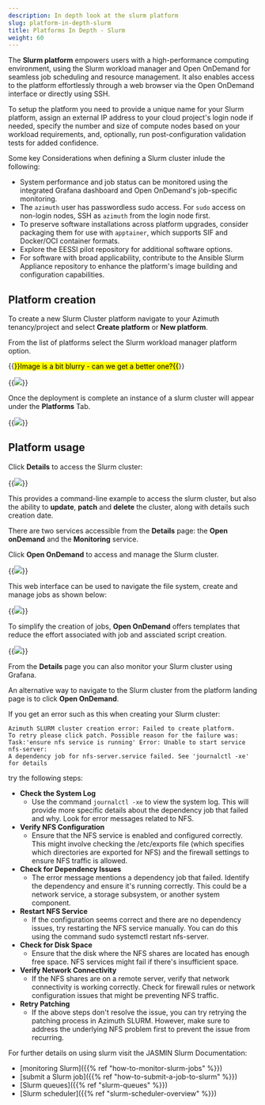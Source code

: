```yaml
---
description: In depth look at the slurm platform
slug: platform-in-depth-slurm
title: Platforms In Depth - Slurm
weight: 60
---
```


The **Slurm platform** empowers users with a high-performance computing environment, using the Slurm workload manager and Open OnDemand for seamless job scheduling and resource management. It also enables access to the platform effortlessly through a web browser via the Open OnDemand interface or directly using SSH.

To setup the platform you need to provide a unique name for your Slurm platform, assign an external IP address to your cloud project's login node if needed, specify the number and size of compute nodes based on your workload requirements, and, optionally, run post-configuration validation tests for added confidence.

Some key Considerations when defining a Slurm cluster inlude the following:

- System performance and job status can be monitored using the integrated Grafana dashboard and Open OnDemand's job-specific monitoring.
- The `azimuth` user has passwordless sudo access. For `sudo` access on non-login nodes, SSH as `azimuth` from the login node first.
- To preserve software installations across platform upgrades, consider packaging them for use with `apptainer`, which supports SIF and Docker/OCI container formats.
- Explore the EESSI pilot repository for additional software options.
- For software with broad applicability, contribute to the Ansible Slurm Appliance repository to enhance the platform's image building and configuration capabilities.

## Platform creation

To create a new Slurm Cluster platform navigate to your Azimuth tenancy/project and select **Create platform** or **New platform**.

From the list of platforms select the Slurm workload manager platform option.

{{<mark>}}Image is a bit blurry - can we get a better one?{{</mark>}}

{{<image src="img/docs/azimuth-images/Azimuth-create-slurm-cluster-configuration-Page.jpg" caption="Create Slurm platform" wrapper="col-9 mx-auto text-center">}}

Once the deployment is complete an instance of a slurm cluster will appear under the **Platforms** Tab.

{{<image src="img/docs/azimuth-images/Azimuth-slurm-cluster-Page.jpg" caption="Slurm cluster" wrapper="col-9 mx-auto text-center">}}

## Platform usage

Click **Details** to access the Slurm cluster:

{{<image src="img/docs/azimuth-images/slurm-cluster-details.jpg" caption="Slurm cluster Details" wrapper="col-12 mx-auto text-center">}}

This provides a command-line example to access the slurm cluster, but also the ability to **update**, **patch** and **delete** the cluster, along with details such creation date.

There are two services accessible from the **Details** page: the **Open onDemand** and the **Monitoring** service.

Click **Open OnDemand** to access and manage the Slurm cluster.

{{<image src="img/docs/azimuth-images/openonDemand.jpg" caption="Slurm open ondemand" wrapper="col-9 mx-auto text-center">}}

This web interface can be used to navigate the file system, create and manage jobs as shown below:

{{<image src="img/docs/azimuth-images/managejobs.jpg" caption="Manage jobs" wrapper="col-12 mx-auto text-center">}}

To simplify the creation of jobs, **Open OnDemand** offers templates that reduce the effort associated with job and assciated script creation.

{{<image src="img/docs/azimuth-images/jobcreation.jpg" caption="Create jobs" wrapper="col-12 mx-auto text-center">}}

From the **Details** page you can also monitor your Slurm cluster using Grafana.

An alternative way to navigate to the Slurm cluster from the platform landing page is to click **Open OnDemand**.

If you get an error such as this when creating your Slurm cluster:

```console
Azimuth SLURM cluster creation error: Failed to create platform.
To retry please click patch. Possible reason for the failure was:
Task:'ensure nfs service is running' Error: Unable to start service nfs-server:
A dependency job for nfs-server.service failed. See 'journalctl -xe' for details
```

try the following steps:

- **Check the System Log**
  - Use the command `journalctl -xe` to view the system log. This will provide more specific details about the dependency job that failed and why. Look for error messages related to NFS.
- **Verify NFS Configuration**
  - Ensure that the NFS service is enabled and configured correctly. This might involve checking the /etc/exports file (which specifies which directories are exported for NFS) and the firewall settings to ensure NFS traffic is allowed.
- **Check for Dependency Issues**
  - The error message mentions a dependency job that failed. Identify the dependency and ensure it's running correctly. This could be a network service, a storage subsystem, or another system component.
- **Restart NFS Service**
  - If the configuration seems correct and there are no dependency issues, try restarting the NFS service manually. You can do this using the command sudo systemctl restart nfs-server.
- **Check for Disk Space**
  - Ensure that the disk where the NFS shares are located has enough free space. NFS services might fail if there's insufficient space.
- **Verify Network Connectivity**
  - If the NFS shares are on a remote server, verify that network connectivity is working correctly. Check for firewall rules or network configuration issues that might be preventing NFS traffic.
- **Retry Patching**
  - If the above steps don't resolve the issue, you can try retrying the patching process in Azimuth SLURM. However, make sure to address the underlying NFS problem first to prevent the issue from recurring.

For further details on using slurm visit the JASMIN Slurm Documentation:

- [monitoring Slurm]({{% ref "how-to-monitor-slurm-jobs" %}})
- [submit a Slurm job]({{% ref "how-to-submit-a-job-to-slurm" %}})
- [Slurm queues]({{% ref "slurm-queues" %}})
- [Slurm scheduler]({{% ref "slurm-scheduler-overview" %}})
